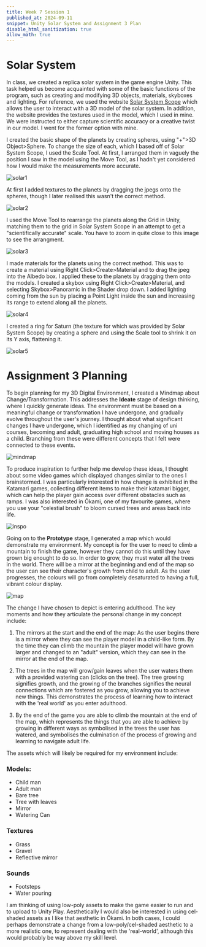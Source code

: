 ```yaml
---
title: Week 7 Session 1
published_at: 2024-09-11
snippet: Unity Solar System and Assignment 3 Plan
disable_html_sanitization: true
allow_math: true
---
```


# Solar System

In class, we created a replica solar system in the game engine Unity. This task helped us become acquainted with some of the basic functions of the program, such as creating and modifying 3D objects, materials, skyboxes and lighting. For reference, we used the website [Solar System Scope](https://www.solarsystemscope.com/) which allows the user to interact with a 3D model of the solar system. In addition, the website provides the textures used in the model, which I used in mine. We were instructed to either capture scientific accuracy or a creative twist in our model. I went for the former option with mine. 

I created the basic shape of the planets by creating spheres, using "+">3D Object>Sphere. To change the size of each, which I based off of Solar System Scope, I used the Scale Tool. At first, I arranged them in vaguely the position I saw in the model using the Move Tool, as I hadn't yet considered how I would make the measurements more accurate.

![solar1](/w07s1/solar1.png)

At first I added textures to the planets by dragging the jpegs onto the spheres, though I later realised this wasn't the correct method.

![solar2](/w07s1/solar2.png)

I used the Move Tool to rearrange the planets along the Grid in Unity, matching them to the grid in Solar System Scope in an attempt to get a "scientifically accurate" scale. You have to zoom in quite close to this image to see the arrangment.

![solar3](/w07s1/solar3.png)

I made materials for the planets using the correct method. This was to create a material using Right Click>Create>Material and to drag the jpeg into the Albedo box. I applied these to the planets by dragging them onto the models. I created a skybox using Right Click>Create>Material, and selecting Skybox>Panoramic in the Shader drop down. I added lighting coming from the sun by placing a Point Light inside the sun and increasing its range to extend along all the planets.

![solar4](/w07s1/solar4.png)

I created a ring for Saturn (the texture for which was provided by Solar System Scope) by creating a sphere and using the Scale tool to shrink it on its Y axis, flattening it. 

![solar5](/w07s1/solar5.png)

# Assignment 3 Planning

To begin planning for my 3D Digital Environment, I created a Mindmap about Change/Transformation. This addresses the **Ideate** stage of design thinking, where I quickly generate ideas. The environment must be based on a meaningful change or transformation I have undergone, and gradually evolve throughout the user's journey. I thought about what significant changes I have undergone, which I identified as my changing of uni courses, becoming and adult, graduating high school and moving houses as a child. Branching from these were different concepts that I felt were connected to these events.

![mindmap](/w07s1/mindmap.png)

To produce inspiration to further help me develop these ideas, I thought about some video games which displayed changes similar to the ones I brainstormed. I was particularly interested in how change is exhibited in the Katamari games, collecting different items to make their katamari bigger, which can help the player gain access over different obstacles such as ramps. I was also interested in Ōkami, one of my favourite games, where you use your "celestial brush" to bloom cursed trees and areas back into life. 

![inspo](/w07s1/chboard.png)

Going on to the **Prototype** stage, I generated a map which would demonstrate my environment. My concept is for the user to need to climb a mountain to finish the game, however they cannot do this until they have grown big enought to do so. In order to grow, they must water all the trees in the world. There will be a mirror at the beginning and end of the map so the user can see their character's growth from child to adult. As the user progresses, the colours will go from completely desaturated to having a full, vibrant colour display.

![map](/w07s1/map.png)

The change I have chosen to depict is entering adulthood. The key moments and how they articulate the personal change in my concept include:

1. The mirrors at the start and the end of the map: As the user begins there is a mirror where they can see the player model in a child-like form. By the time they can climb the mountain the player model will have grown larger and changed to an "adult" version, which they can see in the mirror at the end of the map. 

2. The trees in the map will grow/gain leaves when the user waters them with a provided watering can (clicks on the tree). The tree growing signifies growth, and the growing of the branches signifies the neural connections which are fostered as you grow, allowing you to achieve new things. This demonstrates the process of learning how to interact with the 'real world' as you enter adulthood.

3. By the end of the game you are able to climb the mountain at the end of the map, which represents the things that you are able to achieve by growing in different ways as symbolised in the trees the user has watered, and symbolises the culmination of the process of growing and learning to navigate adult life.

The assets which will likely be required for my environment include:

### Models:
* Child man
* Adult man
* Bare tree
* Tree with leaves
* Mirror
* Watering Can
### Textures
* Grass
* Gravel
* Reflective mirror
### Sounds
* Footsteps
* Water pouring

I am thinking of using low-poly assets to make the game easier to run and to upload to Unity Play. Aesthetically I would also be interested in using cel-shaded assets as I like that aesthetic in Ōkami. In both cases, I could perhaps demonstrate a change from a low-poly/cel-shaded aesthetic to a more realistic one, to represent dealing with the 'real-world', although this would probably be way above my skill level.
